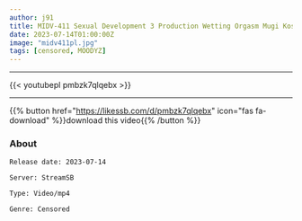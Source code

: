 ```yaml
---
author: j91
title: MIDV-411 Sexual Development 3 Production Wetting Orgasm Mugi Koseki
date: 2023-07-14T01:00:00Z
image: "midv411pl.jpg"
tags: [censored, MOODYZ]
---
```

___

{{< youtubepl pmbzk7qlqebx >}}
___

{{% button href="https://likessb.com/d/pmbzk7qlqebx" icon="fas fa-download" %}}download this video{{% /button %}}
### About

`Release date: 2023-07-14`

`Server: StreamSB`

`Type: Video/mp4`

`Genre:	Censored`